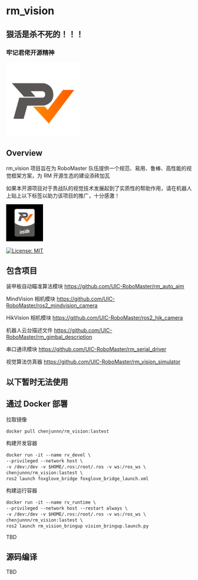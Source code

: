 # rm_vision

## 狠活是杀不死的！！！
### 牢记君佬开源精神

<img src="docs/rm_vision.svg" alt="rm_vision" width="200" height="200">

## Overview

rm_vision 项目旨在为 RoboMaster 队伍提供一个规范、易用、鲁棒、高性能的视觉框架方案，为 RM 开源生态的建设添砖加瓦

如果本开源项目对于贵战队的视觉技术发展起到了实质性的帮助作用，请在机器人上贴上以下标签以助力该项目的推广，十分感激！

[<img src="docs/rm_vision_inside.svg" alt="rm_vision_inside" width="100" height="100">](docs/rm_vision_inside.svg)

[![License: MIT](https://img.shields.io/badge/License-MIT-blue.svg)](https://opensource.org/licenses/MIT)

<!-- [![Build Status](https://github.com/UIC-RoboMaster/rm_vision/actions/workflows/ci.yml/badge.svg)](https://github.com/chenUIC-RoboMasterjunnn/rm_vision/actions/workflows/ci.yml) -->

## 包含项目

装甲板自动瞄准算法模块 https://github.com/UIC-RoboMaster/rm_auto_aim

MindVision 相机模块 https://github.com/UIC-RoboMaster/ros2_mindvision_camera

HikVision 相机模块 https://github.com/UIC-RoboMaster/ros2_hik_camera

机器人云台描述文件 https://github.com/UIC-RoboMaster/rm_gimbal_description

串口通讯模块 https://github.com/UIC-RoboMaster/rm_serial_driver

视觉算法仿真器 https://github.com/UIC-RoboMaster/rm_vision_simulator

## 以下暂时无法使用

## 通过 Docker 部署

拉取镜像

```
docker pull chenjunnn/rm_vision:lastest
```

构建开发容器

```
docker run -it --name rv_devel \
--privileged --network host \
-v /dev:/dev -v $HOME/.ros:/root/.ros -v ws:/ros_ws \
chenjunnn/rm_vision:lastest \
ros2 launch foxglove_bridge foxglove_bridge_launch.xml
```

构建运行容器

```
docker run -it --name rv_runtime \
--privileged --network host --restart always \
-v /dev:/dev -v $HOME/.ros:/root/.ros -v ws:/ros_ws \
chenjunnn/rm_vision:lastest \
ros2 launch rm_vision_bringup vision_bringup.launch.py
```

TBD

## 源码编译

TBD

